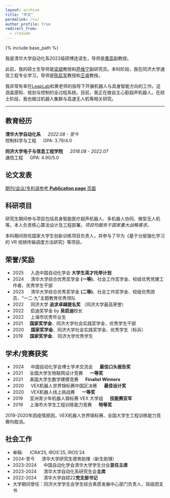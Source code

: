 ```yaml
---
layout: archive
title: "中文"
permalink: /cv/
author_profile: true
redirect_from:
  - /resume
---
```


{% include base_path %}

我是清华大学自动化系2022级硕博连读生，导师是[黄高](http://www.gaohuang.net/)副教授。

此前，我的硕士生导师是[梁斌](https://www.au.tsinghua.edu.cn/en/info/1096/3293.htm)教授和[芦维宁](https://www.bnrist.tsinghua.edu.cn/info/1220/3908.htm)副研究员。本科阶段，我在同济大学通信工程专业学习，导师是[陈启军](https://rail.tongji.edu.cn)教授和[王睿](https://see.tongji.edu.cn/info/1379/12428.htm)教授。

我非常有幸在[LeapLab](https://www.leaplab.ai)和黄老师的指导下开展机器人与具身智能方向的工作。这涵盖感知、规划与控制的全过程系统。目前，我正在做自主心脏超声机器人。在硕士阶段，我也做过机器人集群与高速无人机等相关研究。

---
## 教育经历
**清华大学自动化系** &emsp; _2022.08 - 至今_  
控制科学与工程 &emsp; GPA: 3.79/4.0

**同济大学电子与信息工程学院**  &emsp; _2018.08 - 2022.07_  
通信工程 &emsp; GPA: 4.90/5.0


## 论文发表
[期刊/会议/专利请参考 **Publication page** 页面](https://chx-li.github.io/publications/)


## 科研项目
研究生期间参与项目包括具身智能医疗超声机器人、多机器人协同、微型无人机等。本人负责核心算法设计及工程部署。_项目均服务于国家重大战略需求。_

本科期间担任国家大学生创新训练项目负责人，并参与了华为《基于分层强化学习的 VR 视频传输调度方法研究》等项目。


## 荣誉/奖励
- 2025 &emsp; 入选中国自动化学会 **大学生英才托举计划**
- 2024 &emsp; 清华大学综合优秀奖学金 **(一等)**、社会工作奖学金、校级优秀党建工作者、优秀学生干部
- 2023 &emsp; 清华大学综合优秀奖学金 **(二等)**、社会工作奖学金、校级优秀团员、“一二·九”主题教育优秀领队
- 2022 &emsp; 同济大学 **追求卓越提名奖** （同济大学最高荣誉）
- 2022 &emsp; 启迪奖学金 by **吴启迪**校长
- 2022 &emsp; 上海市优秀毕业生
- 2021 &emsp; **国家奖学金**、同济大学社会实践奖学金、优秀学生干部
- 2020 &emsp; **国家奖学金**、同济大学社会实践奖学金、优秀学生（标兵）
- 2019 &emsp; **国家奖学金**、 同济大学优秀学生


## 学术/竞赛获奖
- 2024 &emsp; 中国自动化学会博士学术交流会 &emsp; **最佳口头报告奖**
- 2021 &emsp; 全国大学生物联网设计竞赛 &emsp; **一等奖**
- 2021 &emsp; 美国大学生数学建模竞赛 &emsp; **Finalist Winners**
- 2020 &emsp; VEX机器人世界锦标赛中国区决赛 &emsp; **最佳设计奖**
- 2020 &emsp; VEX机器人线上挑战赛 &emsp; **一等奖**
- 2019 &emsp; 亚洲青少年机器人锦标赛 VEX 大学组 &emsp; **技能赛亚军**
- 2019 &emsp; 上海市大学生工程训练能力竞赛 &emsp; **特等奖**

2019-2020年因疫情原因，VEX机器人世界锦标赛、全国大学生工程训练能力竞赛均取消。


## 社会工作
- 审稿: &emsp; ICRA’25, IROS’25, IROS’24
- 2024-至今 &emsp; 清华大学研究生德育助理（新生助理）
- 2023-2024 &emsp; 中国自动化学会清华大学学生分会**首任主席**
- 2023-2024 &emsp; 清华大学自动化系研究生会**主席**
- 2022-2024 &emsp; 清华大学自硕22**党支部书记**
- 大学期间曾任：同济大学学生会学生综合素质发展中心部门负责人、班级团支书

